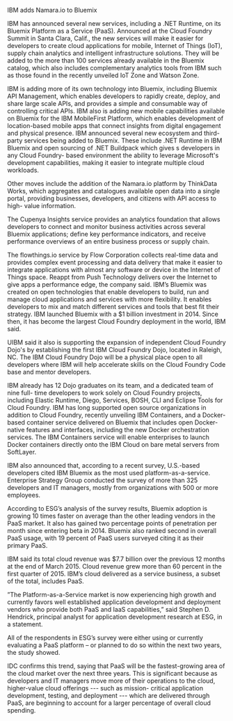 IBM adds Namara.io to Bluemix

IBM has announced several new services, including a .NET Runtime, on its Bluemix Platform as a Service (PaaS). Announced at the Cloud Foundry Summit in Santa Clara, Calif., the new services will make it easier for developers to create cloud applications for mobile, Internet of Things (IoT), supply chain analytics and intelligent infrastructure solutions. They will be added to the more than 100 services already available in the Bluemix catalog, which also includes complementary analytics tools from IBM such as those found in the recently unveiled IoT Zone and Watson Zone.

IBM is adding more of its own technology into Bluemix, including Bluemix API Management, which enables developers to rapidly create, deploy, and share large scale APIs, and provides a simple and consumable way of controlling critical APIs. IBM also is adding new mobile capabilities available on Bluemix for the IBM MobileFirst Platform, which enables development of  location-based mobile apps that connect insights from digital engagement and physical presence. IBM announced several new ecosystem and third-party services being added to Bluemix. These include .NET Runtime in IBM Bluemix and open sourcing of .NET Buildpack which gives s developers in any Cloud Foundry- based environment the ability to leverage Microsoft's development capabilities, making it easier to integrate multiple cloud workloads.

Other moves include the addition of the Namara.io platform by ThinkData Works, which aggregates and catalogues available open data into a single portal, providing businesses, developers, and citizens with API access to high- value information.

The Cupenya Insights service provides an analytics foundation that allows developers to connect and monitor business activities across several Bluemix applications; define key performance indicators, and receive performance overviews of an entire business process or supply chain.

The flowthings.io service by Flow Corporation collects real-time data and provides complex event processing and data delivery that make it easier to integrate applications with almost any software or device in the Internet of Things space.
Reappt from Push Technology delivers over the Internet to give apps a performance edge, the company said.
IBM’s Bluemix was created on open technologies that enable developers to build, run and manage cloud applications and services with more flexibility. It enables developers to mix and match different services and tools that best fit their strategy. IBM launched Bluemix with a $1 billion investment in 2014. Since then, it has become the largest Cloud Foundry deployment in the world, IBM said.

UIBM said it also is supporting the expansion of independent Cloud Foundry Dojo's by establishing the first IBM Cloud Foundry Dojo, located in Raleigh, NC. The IBM Cloud Foundry Dojo will be a physical place open to all developers where IBM will help accelerate skills on the Cloud Foundry Code base and mentor developers.

IBM already has 12 Dojo graduates on its team, and a dedicated team of nine full- time developers to work solely on Cloud Foundry projects, including Elastic Runtime, Diego, Services, BOSH, CLI and Eclipse Tools for Cloud Foundry.
IBM has long supported open source organizations in addition to Cloud Foundry, recently unveiling IBM Containers, and a Docker-based container service delivered on Bluemix that includes open Docker-native features and interfaces, including the new Docker orchestration services. The IBM Containers service will enable enterprises to launch Docker containers directly onto the IBM Cloud on bare metal servers from SoftLayer.

IBM also announced that, according to a recent survey, U.S.-based developers cited IBM Bluemix as the most used platform-as-a-service. Enterprise Strategy Group conducted the survey of more than 325 developers and IT managers, mostly from organizations with 500 or more employees.

According to ESG’s analysis of the survey results, Bluemix adoption is growing 10 times faster on average than the other leading vendors in the PaaS market. It also has gained two percentage points of penetration per month since entering beta in 2014. Bluemix also ranked second in overall PaaS usage,   with 19 percent of PaaS users surveyed citing it as their primary PaaS.

IBM said its total cloud revenue was $7.7 billion over the previous 12 months at the end of March 2015. Cloud revenue grew more than 60 percent in the first quarter of 2015. IBM’s cloud delivered as a service business, a subset of the total, includes PaaS.

”The Platform-as-a-Service market is now experiencing high growth and currently favors well established application development and deployment vendors who provide both PaaS and IaaS capabilities,” said Stephen D. Hendrick, principal analyst for application development research at ESG, in a statement.

All of the respondents in ESG’s survey were either using or currently evaluating a PaaS platform – or planned to do so within the next two years, the study showed.

IDC confirms this trend, saying that PaaS will be the fastest-growing area of the cloud market over the next three years.
This is significant because as developers and IT managers move more of their operations to the cloud, higher-value cloud offerings  --- such as mission- critical application development, testing, and deployment --- which are delivered through PaaS, are beginning to account for a larger percentage of overall cloud spending.
